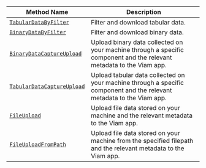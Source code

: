 <!-- prettier-ignore -->
Method Name | Description
----------- | -----------
[`TabularDataByFilter`](program/apis/data-client/#tabulardatabyfilter) | Filter and download tabular data.
[`BinaryDataByFilter`](program/apis/data-client/#binarydatabyfilter) | Filter and download binary data.
[`BinaryDataCaptureUpload`](/program/apis/data-client/#binarydatacaptureupload) | Upload binary data collected on your machine through a specific component and the relevant metadata to the Viam app.
[`TabularDataCaptureUpload`](/program/apis/data-client/#tabulardatacaptureupload) | Upload tabular data collected on your machine through a specific component and the relevant metadata to the Viam app.
[`FileUpload`](/program/apis/data-client/#fileupload) | Upload file data stored on your machine and the relevant metadata to the Viam app.
[`FileUploadFromPath`](/program/apis/data-client/#fileuploadfrompath) | Upload file data stored on your machine from the specified filepath and the relevant metadata to the Viam app.
